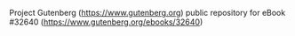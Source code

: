 Project Gutenberg (https://www.gutenberg.org) public repository for eBook #32640 (https://www.gutenberg.org/ebooks/32640)
